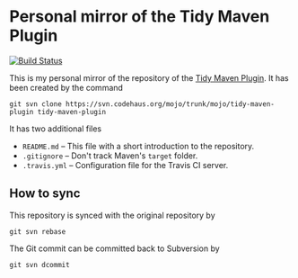 # Personal mirror of the Tidy Maven Plugin

[![Build Status](https://secure.travis-ci.org/stefanbirkner/tidy-maven-plugin.png)](https://travis-ci.org/stefanbirkner/tidy-maven-plugin)

This is my personal mirror of the repository of the [Tidy Maven Plugin](http://mojo.codehaus.org/tidy-maven-plugin/). It has been created by the command

    git svn clone https://svn.codehaus.org/mojo/trunk/mojo/tidy-maven-plugin tidy-maven-plugin

It has two additional files

* `README.md` – This file with a short introduction to the repository.
* `.gitignore` – Don't track Maven's `target` folder.
* `.travis.yml` – Configuration file for the Travis CI server.

## How to sync

This repository is synced with the original repository by

    git svn rebase

The Git commit can be committed back to Subversion by

    git svn dcommit

